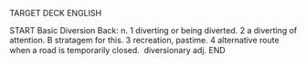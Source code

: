 TARGET DECK
ENGLISH

START
Basic
Diversion
Back: n. 1 diverting or being diverted. 2 a diverting of attention. B stratagem for this. 3 recreation, pastime. 4 alternative route when a road is temporarily closed.  diversionary adj.
END
